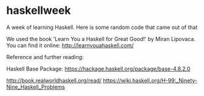 # haskellweek
A week of learning Haskell. Here is some random code that came out of that

We used the book 'Learn You a Haskell for Great Good!' by Miran Lipovaca.
You can find it online: http://learnyouahaskell.com/

Reference and further reading:

Haskell Base Package:
https://hackage.haskell.org/package/base-4.8.2.0

http://book.realworldhaskell.org/read/
https://wiki.haskell.org/H-99:_Ninety-Nine_Haskell_Problems
